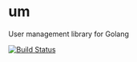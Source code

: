 # um
User management library for Golang

[![Build Status](https://travis-ci.org/golibs/um.png?branch=dev)](https://travis-ci.org/golibs/um)
